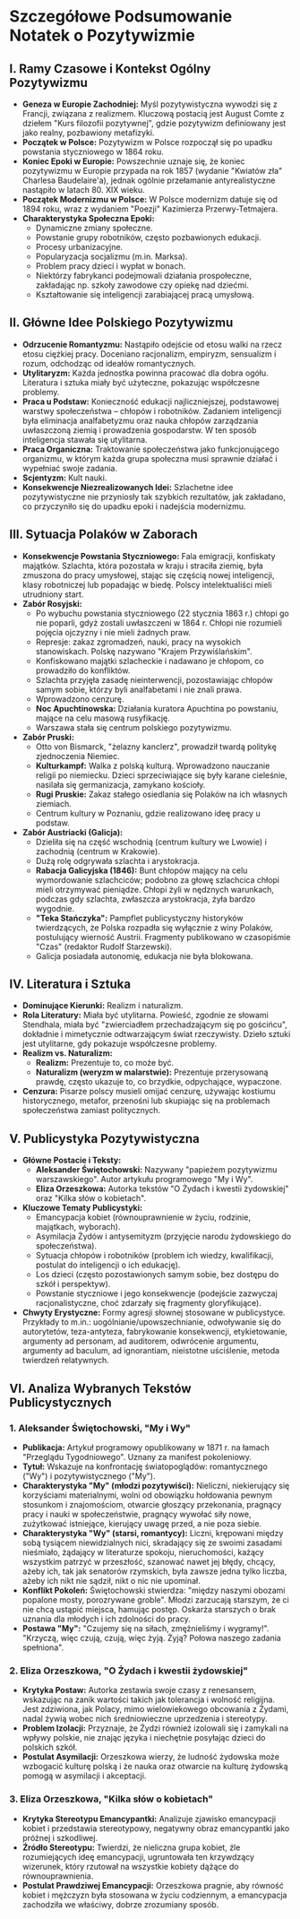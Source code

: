 # Szczegółowe Podsumowanie Notatek o Pozytywizmie

## I. Ramy Czasowe i Kontekst Ogólny Pozytywizmu

* **Geneza w Europie Zachodniej:** Myśl pozytywistyczna wywodzi się z Francji, związana z realizmem. Kluczową postacią jest August Comte z dziełem "Kurs filozofii pozytywnej", gdzie pozytywizm definiowany jest jako realny, pozbawiony metafizyki.
* **Początek w Polsce:** Pozytywizm w Polsce rozpoczął się po upadku powstania styczniowego w 1864 roku.
* **Koniec Epoki w Europie:** Powszechnie uznaje się, że koniec pozytywizmu w Europie przypada na rok 1857 (wydanie "Kwiatów zła" Charlesa Baudelaire'a), jednak ogólnie przełamanie antyrealistyczne nastąpiło w latach 80. XIX wieku.
* **Początek Modernizmu w Polsce:** W Polsce modernizm datuje się od 1894 roku, wraz z wydaniem "Poezji" Kazimierza Przerwy-Tetmajera.
* **Charakterystyka Społeczna Epoki:**
    * Dynamiczne zmiany społeczne.
    * Powstanie grupy robotników, często pozbawionych edukacji.
    * Procesy urbanizacyjne.
    * Popularyzacja socjalizmu (m.in. Marksa).
    * Problem pracy dzieci i wypłat w bonach.
    * Niektórzy fabrykanci podejmowali działania prospołeczne, zakładając np. szkoły zawodowe czy opiekę nad dziećmi.
    * Kształtowanie się inteligencji zarabiającej pracą umysłową.

## II. Główne Idee Polskiego Pozytywizmu

* **Odrzucenie Romantyzmu:** Nastąpiło odejście od etosu walki na rzecz etosu ciężkiej pracy. Doceniano racjonalizm, empiryzm, sensualizm i rozum, odchodząc od ideałów romantycznych.
* **Utylitaryzm:** Każda jednostka powinna pracować dla dobra ogółu. Literatura i sztuka miały być użyteczne, pokazując współczesne problemy.
* **Praca u Podstaw:** Konieczność edukacji najliczniejszej, podstawowej warstwy społeczeństwa – chłopów i robotników. Zadaniem inteligencji była eliminacja analfabetyzmu oraz nauka chłopów zarządzania uwłaszczoną ziemią i prowadzenia gospodarstw. W ten sposób inteligencja stawała się utylitarna.
* **Praca Organiczna:** Traktowanie społeczeństwa jako funkcjonującego organizmu, w którym każda grupa społeczna musi sprawnie działać i wypełniać swoje zadania.
* **Scjentyzm:** Kult nauki.
* **Konsekwencje Niezrealizowanych Idei:** Szlachetne idee pozytywistyczne nie przyniosły tak szybkich rezultatów, jak zakładano, co przyczyniło się do upadku epoki i nadejścia modernizmu.

## III. Sytuacja Polaków w Zaborach

* **Konsekwencje Powstania Styczniowego:** Fala emigracji, konfiskaty majątków. Szlachta, która pozostała w kraju i straciła ziemię, była zmuszona do pracy umysłowej, stając się częścią nowej inteligencji, klasy robotniczej lub popadając w biedę. Polscy intelektualiści mieli utrudniony start.
* **Zabór Rosyjski:**
    * Po wybuchu powstania styczniowego (22 stycznia 1863 r.) chłopi go nie poparli, gdyż zostali uwłaszczeni w 1864 r. Chłopi nie rozumieli pojęcia ojczyzny i nie mieli żadnych praw.
    * Represje: zakaz zgromadzeń, nauki, pracy na wysokich stanowiskach. Polskę nazywano "Krajem Przywiślańskim".
    * Konfiskowano majątki szlacheckie i nadawano je chłopom, co prowadziło do konfliktów.
    * Szlachta przyjęła zasadę nieinterwencji, pozostawiając chłopów samym sobie, którzy byli analfabetami i nie znali prawa.
    * Wprowadzono cenzurę.
    * **Noc Apuchtinowska:** Działania kuratora Apuchtina po powstaniu, mające na celu masową rusyfikację.
    * Warszawa stała się centrum polskiego pozytywizmu.
* **Zabór Pruski:**
    * Otto von Bismarck, "żelazny kanclerz", prowadził twardą politykę zjednoczenia Niemiec.
    * **Kulturkampf:** Walka z polską kulturą. Wprowadzono nauczanie religii po niemiecku. Dzieci sprzeciwiające się były karane cieleśnie, nasilała się germanizacja, zamykano kościoły.
    * **Rugi Pruskie:** Zakaz stałego osiedlania się Polaków na ich własnych ziemiach.
    * Centrum kultury w Poznaniu, gdzie realizowano ideę pracy u podstaw.
* **Zabór Austriacki (Galicja):**
    * Dzieliła się na część wschodnią (centrum kultury we Lwowie) i zachodnią (centrum w Krakowie).
    * Dużą rolę odgrywała szlachta i arystokracja.
    * **Rabacja Galicyjska (1846):** Bunt chłopów mający na celu wymordowanie szlachciców; podobno za głowę szlachcica chłopi mieli otrzymywać pieniądze. Chłopi żyli w nędznych warunkach, podczas gdy szlachta, zwłaszcza arystokracja, żyła bardzo wygodnie.
    * **"Teka Stańczyka":** Pampflet publicystyczny historyków twierdzących, że Polska rozpadła się wyłącznie z winy Polaków, postulujący wierność Austrii. Fragmenty publikowano w czasopiśmie "Czas" (redaktor Rudolf Starzewski).
    * Galicja posiadała autonomię, edukacja nie była blokowana.

## IV. Literatura i Sztuka

* **Dominujące Kierunki:** Realizm i naturalizm.
* **Rola Literatury:** Miała być utylitarna. Powieść, zgodnie ze słowami Stendhala, miała być "zwierciadłem przechadzającym się po gościńcu", dokładnie i mimetycznie odtwarzającym świat rzeczywisty. Dzieło sztuki jest utylitarne, gdy pokazuje współczesne problemy.
* **Realizm vs. Naturalizm:**
    * **Realizm:** Prezentuje to, co może być.
    * **Naturalizm (weryzm w malarstwie):** Prezentuje przerysowaną prawdę, często ukazuje to, co brzydkie, odpychające, wypaczone.
* **Cenzura:** Pisarze polscy musieli omijać cenzurę, używając kostiumu historycznego, metafor, przenośni lub skupiając się na problemach społeczeństwa zamiast politycznych.

## V. Publicystyka Pozytywistyczna

* **Główne Postacie i Teksty:**
    * **Aleksander Świętochowski:** Nazywany "papieżem pozytywizmu warszawskiego". Autor artykułu programowego "My i Wy".
    * **Eliza Orzeszkowa:** Autorka tekstów "O Żydach i kwestii żydowskiej" oraz "Kilka słów o kobietach".
* **Kluczowe Tematy Publicystyki:**
    * Emancypacja kobiet (równouprawnienie w życiu, rodzinie, majątkach, wyborach).
    * Asymilacja Żydów i antysemityzm (przyjęcie narodu żydowskiego do społeczeństwa).
    * Sytuacja chłopów i robotników (problem ich wiedzy, kwalifikacji, postulat do inteligencji o ich edukację).
    * Los dzieci (często pozostawionych samym sobie, bez dostępu do szkół i perspektyw).
    * Powstanie styczniowe i jego konsekwencje (podejście zazwyczaj racjonalistyczne, choć zdarzały się fragmenty gloryfikujące).
* **Chwyty Erystyczne:** Formy agresji słownej stosowane w publicystyce. Przykłady to m.in.: uogólnianie/upowszechnianie, odwoływanie się do autorytetów, teza-antyteza, fabrykowanie konsekwencji, etykietowanie, argumenty ad personam, ad auditorem, odwrócenie argumentu, argumenty ad baculum, ad ignorantiam, nieistotne uściślenie, metoda twierdzeń relatywnych.

## VI. Analiza Wybranych Tekstów Publicystycznych

### 1. Aleksander Świętochowski, "My i Wy"

* **Publikacja:** Artykuł programowy opublikowany w 1871 r. na łamach "Przeglądu Tygodniowego". Uznany za manifest pokoleniowy.
* **Tytuł:** Wskazuje na konfrontację światopoglądów: romantycznego ("Wy") i pozytywistycznego ("My").
* **Charakterystyka "My" (młodzi pozytywiści):** Nieliczni, niekierujący się korzyściami materialnymi, wolni od obowiązku hołdowania pewnym stosunkom i znajomościom, otwarcie głoszący przekonania, pragnący pracy i nauki w społeczeństwie, pragnący wywołać siły nowe, zużytkować istniejące, kierujący uwagę przed, a nie poza siebie.
* **Charakterystyka "Wy" (starsi, romantycy):** Liczni, krępowani między sobą tysiącem niewidzialnych nici, skradający się ze swoimi zasadami nieśmiało, żądający w literaturze spokoju, nieruchomości, każący wszystkim patrzyć w przeszłość, szanować nawet jej błędy, chcący, ażeby ich, tak jak senatorów rzymskich, była zawsze jedna tylko liczba, ażeby ich nikt nie sądził, nikt o nic nie upominał.
* **Konflikt Pokoleń:** Świętochowski stwierdza: "między naszymi obozami popalone mosty, porozrywane groble". Młodzi zarzucają starszym, że ci nie chcą ustąpić miejsca, hamując postęp. Oskarża starszych o brak uznania dla młodych i ich zdolności do pracy.
* **Postawa "My":** "Czujemy się na siłach, zmężnieliśmy i wygramy!". "Krzyczą, więc czują, czują, więc żyją. Żyją? Połowa naszego zadania spełniona".

### 2. Eliza Orzeszkowa, "O Żydach i kwestii żydowskiej"

* **Krytyka Postaw:** Autorka zestawia swoje czasy z renesansem, wskazując na zanik wartości takich jak tolerancja i wolność religijna. Jest zdziwiona, jak Polacy, mimo wielowiekowego obcowania z Żydami, nadal żywią wobec nich średniowieczne uprzedzenia i stereotypy.
* **Problem Izolacji:** Przyznaje, że Żydzi również izolowali się i zamykali na wpływy polskie, nie znając języka i niechętnie posyłając dzieci do polskich szkół.
* **Postulat Asymilacji:** Orzeszkowa wierzy, że ludność żydowska może wzbogacić kulturę polską i że nauka oraz otwarcie na kulturę żydowską pomogą w asymilacji i akceptacji.

### 3. Eliza Orzeszkowa, "Kilka słów o kobietach"

* **Krytyka Stereotypu Emancypantki:** Analizuje zjawisko emancypacji kobiet i przedstawia stereotypowy, negatywny obraz emancypantki jako próżnej i szkodliwej.
* **Źródło Stereotypu:** Twierdzi, że nieliczna grupa kobiet, źle rozumiejących ideę emancypacji, ugruntowała ten krzywdzący wizerunek, który rzutował na wszystkie kobiety dążące do równouprawnienia.
* **Postulat Prawdziwej Emancypacji:** Orzeszkowa pragnie, aby równość kobiet i mężczyzn była stosowana w życiu codziennym, a emancypacja zachodziła we właściwy, dobrze zrozumiany sposób.
```
